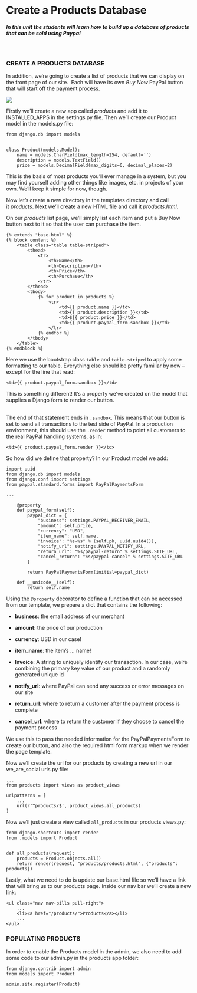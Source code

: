 Create a Products Database
==========================

##### In this unit the students will learn how to build up a database of products that can be sold using Paypal

 

### CREATE A PRODUCTS DATABASE

In addition, we’re going to create a list of products that we can display on the
front page of our site.  Each will have its own *Buy Now* PayPal button that
will start off the payment process.

![](http://codeinstitute.wpengine.com/wp-content/uploads/2016/01/1452113330_image5.png)

Firstly we’ll create a new app called *products* and add it to INSTALLED_APPS in
the settings.py file. Then we’ll create our Product model in the models.py file:

~~~~~~~~~~~~~~~~~~~~~~~~~~~~~~~~~~~~~~~~~~~~~~~~~~~~~~~~~~~~~~~~~~~~~~~~~~~~~~~~
from django.db import models
 
 
class Product(models.Model): 
    name = models.CharField(max_length=254, default='')
    description = models.TextField()
    price = models.DecimalField(max_digits=6, decimal_places=2)
~~~~~~~~~~~~~~~~~~~~~~~~~~~~~~~~~~~~~~~~~~~~~~~~~~~~~~~~~~~~~~~~~~~~~~~~~~~~~~~~

This is the basis of most products you’ll ever manage in a system, but you may
find yourself adding other things like images, etc. in projects of your own.
We’ll keep it simple for now, though.

Now let’s create a new directory in the templates directory and call
it *products*. Next we’ll create a new HTML file and call it *products.html*.

On our *products* list page, we’ll simply list each item and put a Buy Now
button next to it so that the user can purchase the item.

~~~~~~~~~~~~~~~~~~~~~~~~~~~~~~~~~~~~~~~~~~~~~~~~~~~~~~~~~~~~~~~~~~~~~~~~~~~~~~~~
{% extends "base.html" %}
{% block content %}
    <table class="table table-striped">
        <thead>
            <tr>
                <th>Name</th>
                <th>Description</th>
                <th>Price</th>
                <th>Purchase</th>
            </tr>
        </thead>
        <tbody>
            {% for product in products %}
                <tr>
                    <td>{{ product.name }}</td>
                    <td>{{ product.description }}</td>
                    <td>${{ product.price }}</td>
                    <td>{{ product.paypal_form.sandbox }}</td>
                </tr>
            {% endfor %}
        </tbody>
    </table>
{% endblock %}
~~~~~~~~~~~~~~~~~~~~~~~~~~~~~~~~~~~~~~~~~~~~~~~~~~~~~~~~~~~~~~~~~~~~~~~~~~~~~~~~

Here we use the bootstrap class `table` and `table-striped` to apply some
formatting to our table. Everything else should be pretty familiar by now –
except for the line that read:

`<td>{{ product.paypal_form.sandbox }}</td>`

This is something different! It’s a property we’ve created on the model that
supplies a Django form to render our button.

   
The end of that statement ends in `.sandbox`. This means that our button is set
to send all transactions to the test side of PayPal. In a production
environment, this should use the `.render` method to point all customers to the
real PayPal handling systems, as in:

`<td>{{ product.paypal_form.render }}</td>`

So how did we define that property? In our Product model we add:

~~~~~~~~~~~~~~~~~~~~~~~~~~~~~~~~~~~~~~~~~~~~~~~~~~~~~~~~~~~~~~~~~~~~~~~~~~~~~~~~
import uuid
from django.db import models
from django.conf import settings
from paypal.standard.forms import PayPalPaymentsForm
 
...
 
    @property
    def paypal_form(self):
        paypal_dict = {
            "business": settings.PAYPAL_RECEIVER_EMAIL,
            "amount": self.price,
            "currency": "USD",
            "item_name": self.name,
            "invoice": "%s-%s" % (self.pk, uuid.uuid4()),
            "notify_url": settings.PAYPAL_NOTIFY_URL,
            "return_url": "%s/paypal-return" % settings.SITE_URL,
            "cancel_return": "%s/paypal-cancel" % settings.SITE_URL
        }
 
        return PayPalPaymentsForm(initial=paypal_dict)
 
    def __unicode__(self):
        return self.name
~~~~~~~~~~~~~~~~~~~~~~~~~~~~~~~~~~~~~~~~~~~~~~~~~~~~~~~~~~~~~~~~~~~~~~~~~~~~~~~~

Using the `@property` decorator to define a function that can be accessed from
our template, we prepare a dict that contains the following:

-   **business**: the email address of our merchant

-   **amount**: the price of our production

-   **currency**: USD in our case!

-   **item_name**: the item’s … name!

-   **Invoice**: A string to uniquely identify our transaction. In our case,
    we’re combining the primary key value of our product and a randomly
    generated unique id

-   **notify_url**: where PayPal can send any success or error messages on our
    site

-   **return_url**: where to return a customer after the payment process is
    complete

-   **cancel_url**: where to return the customer if they choose to cancel the
    payment process

We use this to pass the needed information for the PayPalPaymentsForm to create
our button, and also the required html form markup when we render the page
template.

Now we’ll create the url for our products by creating a new url in our
we_are_social urls.py file:

~~~~~~~~~~~~~~~~~~~~~~~~~~~~~~~~~~~~~~~~~~~~~~~~~~~~~~~~~~~~~~~~~~~~~~~~~~~~~~~~
...
from products import views as product_views
 
urlpatterns = [
    ...
    url(r'^products/$', product_views.all_products)
]
~~~~~~~~~~~~~~~~~~~~~~~~~~~~~~~~~~~~~~~~~~~~~~~~~~~~~~~~~~~~~~~~~~~~~~~~~~~~~~~~

Now we’ll just create a view called `all_products` in our products views.py:

~~~~~~~~~~~~~~~~~~~~~~~~~~~~~~~~~~~~~~~~~~~~~~~~~~~~~~~~~~~~~~~~~~~~~~~~~~~~~~~~
from django.shortcuts import render
from .models import Product
 
 
def all_products(request):
    products = Product.objects.all()
    return render(request, "products/products.html", {"products": products})
~~~~~~~~~~~~~~~~~~~~~~~~~~~~~~~~~~~~~~~~~~~~~~~~~~~~~~~~~~~~~~~~~~~~~~~~~~~~~~~~

Lastly, what we need to do is update our base.html file so we’ll have a link
that will bring us to our products page. Inside our nav bar we’ll create a new
link:

~~~~~~~~~~~~~~~~~~~~~~~~~~~~~~~~~~~~~~~~~~~~~~~~~~~~~~~~~~~~~~~~~~~~~~~~~~~~~~~~
<ul class="nav nav-pills pull-right">
    ...
    <li><a href="/products/">Products</a></li>
    ...
</ul>
~~~~~~~~~~~~~~~~~~~~~~~~~~~~~~~~~~~~~~~~~~~~~~~~~~~~~~~~~~~~~~~~~~~~~~~~~~~~~~~~

### POPULATING PRODUCTS

In order to enable the Products model in the admin, we also need to add some
code to our admin.py in the products app folder:

~~~~~~~~~~~~~~~~~~~~~~~~~~~~~~~~~~~~~~~~~~~~~~~~~~~~~~~~~~~~~~~~~~~~~~~~~~~~~~~~
from django.contrib import admin
from models import Product
 
admin.site.register(Product)
~~~~~~~~~~~~~~~~~~~~~~~~~~~~~~~~~~~~~~~~~~~~~~~~~~~~~~~~~~~~~~~~~~~~~~~~~~~~~~~~
